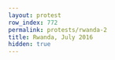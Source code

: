 ```yaml
---
layout: protest
row_index: 772
permalink: protests/rwanda-2
title: Rwanda, July 2016
hidden: true
---
```

